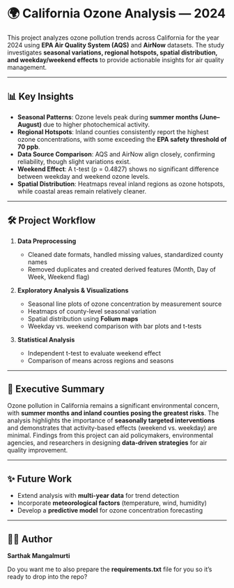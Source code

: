 # 🌍 California Ozone Analysis — 2024

This project analyzes ozone pollution trends across California for the year 2024 using **EPA Air Quality System (AQS)** and **AirNow** datasets.
The study investigates **seasonal variations, regional hotspots, spatial distribution, and weekday/weekend effects** to provide actionable insights for air quality management.

---

## 📊 Key Insights

* **Seasonal Patterns**: Ozone levels peak during **summer months (June–August)** due to higher photochemical activity.
* **Regional Hotspots**: Inland counties consistently report the highest ozone concentrations, with some exceeding the **EPA safety threshold of 70 ppb**.
* **Data Source Comparison**: AQS and AirNow align closely, confirming reliability, though slight variations exist.
* **Weekend Effect**: A t-test (p = 0.4827) shows no significant difference between weekday and weekend ozone levels.
* **Spatial Distribution**: Heatmaps reveal inland regions as ozone hotspots, while coastal areas remain relatively cleaner.

---

## 🛠️ Project Workflow

1. **Data Preprocessing**

   * Cleaned date formats, handled missing values, standardized county names
   * Removed duplicates and created derived features (Month, Day of Week, Weekend flag)

2. **Exploratory Analysis & Visualizations**

   * Seasonal line plots of ozone concentration by measurement source
   * Heatmaps of county-level seasonal variation
   * Spatial distribution using **Folium maps**
   * Weekday vs. weekend comparison with bar plots and t-tests

3. **Statistical Analysis**

   * Independent t-test to evaluate weekend effect
   * Comparison of means across regions and seasons

---

## 📑 Executive Summary

Ozone pollution in California remains a significant environmental concern, with **summer months and inland counties posing the greatest risks**.
The analysis highlights the importance of **seasonally targeted interventions** and demonstrates that activity-based effects (weekend vs. weekday) are minimal.
Findings from this project can aid policymakers, environmental agencies, and researchers in designing **data-driven strategies** for air quality improvement.

---

## ✨ Future Work

* Extend analysis with **multi-year data** for trend detection
* Incorporate **meteorological factors** (temperature, wind, humidity)
* Develop a **predictive model** for ozone concentration forecasting

---

## 👨‍💻 Author

**Sarthak Mangalmurti**

Do you want me to also prepare the **requirements.txt** file for you so it’s ready to drop into the repo?
